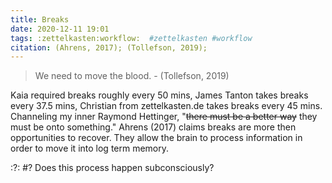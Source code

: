 ```yaml
---
title: Breaks
date: 2020-12-11 19:01
tags: :zettelkasten:workflow:  #zettelkasten #workflow
citation: (Ahrens, 2017); (Tollefson, 2019); 
---
```

> We need to move the blood. - (Tollefson, 2019)

Kaia required breaks roughly every 50 mins, James Tanton takes breaks every 37.5 mins, Christian from zettelkasten.de takes breaks every 45 mins. Channeling my inner Raymond Hettinger, "~~there must be a better way~~ they must be onto something." Ahrens (2017) claims breaks are more then opportunities to recover. They allow the brain to process information in order to move it into log term memory.

:?: #?
Does this process happen subconsciously?
